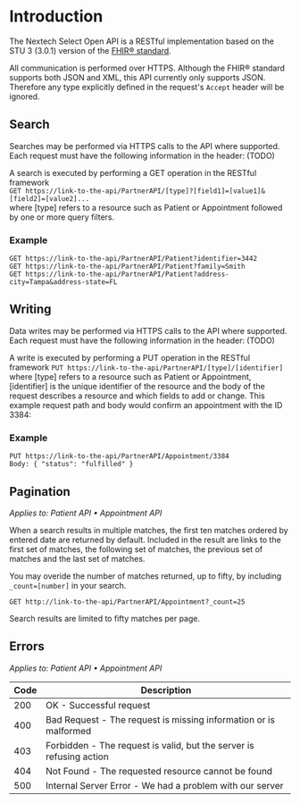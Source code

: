 # Introduction

The Nextech Select Open API is a RESTful implementation based on the STU 3 (3.0.1) version of the [FHIR® standard](https://www.hl7.org/fhir/index.html).

All communication is performed over HTTPS. Although the FHIR® standard supports both JSON and XML, this API currently only supports JSON.  Therefore any type explicitly defined in the request's `Accept` header will be ignored.

## Search

Searches may be performed via HTTPS calls to the API where supported. Each request must have the following information in the header: (TODO)

A search is executed by performing a GET operation in the RESTful framework   
`GET https://link-to-the-api/PartnerAPI/[type]?[field1]=[value1]&[field2]=[value2]...`   
where \[type\] refers to a resource such as Patient or Appointment followed by one or more query filters.

### Example   
`GET https://link-to-the-api/PartnerAPI/Patient?identifier=3442`   
`GET https://link-to-the-api/PartnerAPI/Patient?family=Smith`   
`GET https://link-to-the-api/PartnerAPI/Patient?address-city=Tampa&address-state=FL`   

## Writing

Data writes may be performed via HTTPS calls to the API where supported. Each request must have the following information in the header: (TODO)

A write is executed by performing a PUT operation in the RESTful framework
`PUT https://link-to-the-api/PartnerAPI/[type]/[identifier]`
where \[type\] refers to a resource such as Patient or Appointment, \[identifier\] is the unique identifier of the resource and the body of the request describes a resource and which fields to add or change. This example request path and body would confirm an appointment with the ID 3384:   

### Example   
`PUT https://link-to-the-api/PartnerAPI/Appointment/3384`   
`Body: { "status": "fulfilled" }`

## Pagination

_Applies to: Patient API • Appointment API_

When a search results in multiple matches, the first ten matches ordered by entered date are returned by default. Included in the result are links to the first set of matches, the following set of matches, the previous set of matches and the last set of matches.

You may overide the number of matches returned, up to fifty, by including `_count=[number]` in your search. 

`GET http://link-to-the-api/PartnerAPI/Appointment?_count=25`

Search results are limited to fifty matches per page.

## Errors

_Applies to: Patient API • Appointment API_

| Code | Description |
| ---- | ----------- |
| 200 | OK - Successful request |
| 400 | Bad Request - The request is missing information or is malformed |
| 403 | Forbidden - The request is valid, but the server is refusing action |
| 404 | Not Found - The requested resource cannot be found |
| 500 | Internal Server Error - We had a problem with our server |
